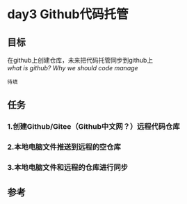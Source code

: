 
# day3 Github代码托管
## 目标
在github上创建仓库，未来把代码托管同步到github上<br>
*what is github? Why we should code manage*
```
待填
```
## 任务
### 1.创建Github/Gitee（Github中文网？）远程代码仓库
### 2.本地电脑文件推送到远程的空仓库
### 3.本地电脑文件和远程的仓库进行同步
## 参考

